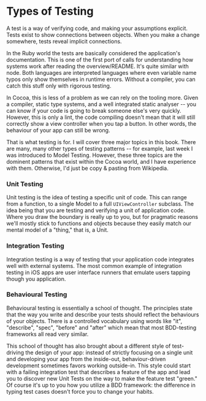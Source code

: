# Types of Testing

A test is a way of verifying code, and making your assumptions explicit. Tests exist to show connections between objects. When you make a change somewhere, tests reveal implicit connections.

In the Ruby world the tests are basically considered the application's documentation. This is one of the first port of calls for understanding how systems work after reading the overview/README. It's quite similar with node. Both languages are interpreted languages where even variable name typos only show themselves in runtime errors. Without a compiler, you can catch this stuff only with rigorous testing.

In Cocoa, this is less of a problem as we can rely on the tooling more. Given a compiler, static type systems, and a well integrated static analyser -- you can know if your code is going to break someone else's very quickly. However, this is only a lint, the code compiling doesn't mean that it will still correctly show a view controller when you tap a button. In other words, the behaviour of your app can still be wrong.

That is what testing is for. I will cover three major topics in this book. There are many, many other types of testing patterns -- for example, last week I was introduced to Model Testing. However, these three topics are the dominent patterns that exist within the Cocoa world, and I have experience with them. Otherwise, I'd just be copy & pasting from Wikipedia.

### Unit Testing

Unit testing is the idea of testing a specific unit of code. This can range from a function, to a single Model to a full `UIViewController` subclass. The idea being that you are testing and verifying a unit of application code. Where you draw the boundary is really up to you, but for pragmatic reasons we'll mostly stick to functions and objects because they easily match our mental model of a "thing," that is, a Unit.

### Integration Testing

Integration testing is a way of testing that your application code integrates well with external systems. The most common example of integration testing in iOS apps are user interface runners that emulate users tapping though you application.

### Behavioural Testing

Behavioural testing is essentially a school of thought. The principles state that the way you write and describe your tests should reflect the behaviours of your objects. There is a controlled vocabulary using words like "it", "describe", "spec", "before" and "after" which mean that most BDD-testing frameworks all read very similar. 

This school of thought has also brought about a different style of test-driving the design of your app: instead of strictly focusing on a single unit and developing your app from the inside-out, behaviour-driven development sometimes favors working outside-in. This style could start with a failing integration test that describes a feature of the app and lead you to discover new Unit Tests on the way to make the feature test "green." Of course it's up to you how you utilize a BDD framework: the difference in typing test cases doesn't force you to change your habits.
